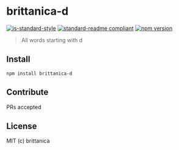 # brittanica-d

[![js-standard-style](https://img.shields.io/badge/code%20style-standard-brightgreen.svg?style=flat-square)](http://standardjs.com/)
[![standard-readme compliant](https://img.shields.io/badge/standard--readme-OK-green.svg?style=flat-square)](https://github.com/RichardLitt/standard-readme)
[![npm version](https://img.shields.io/npm/v/brittanica-d.svg?style=flat-square)](https://badge.fury.io/js/brittanica-d)

> All words starting with d

## Install
```
npm install brittanica-d
```

## Contribute

PRs accepted

## License

MIT (c) brittanica
